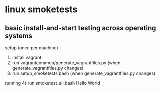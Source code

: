 # linux smoketests
## basic install-and-start testing across operating systems

setup (once per machine)
1) install vagrant
2) run vagrantcommon/generate_vagrantfiles.py (when generate_vagrantfiles.py changes)
3) run setup_smoketests.bash (when generate_vagrantfiles.py changes)

running
4) run smoketest_all.bash
Hello World
